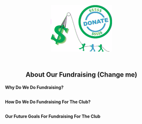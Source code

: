 <img src="https://raw.githubusercontent.com/Lin8x/CyberSecCanvas/master/images/glitchywaves.gif" width="100%" height="10">

<p align="center"> <img src="https://raw.githubusercontent.com/Lin8x/CyberSecCanvas/master/images/fundraisingimageglitch.gif" width="40%" height="30%"> </p>

<img src="https://raw.githubusercontent.com/Lin8x/CyberSecCanvas/master/images/glitchywaves.gif" width="100%" height="10">

## <p align="center"> About Our Fundraising (Change me) </p>

**Why Do We Do Fundraising?**
<br><br>

**How Do We Do Fundraising For The Club?**
<br><br>

**Our Future Goals For Fundraising For The Club**
<br><br>

<img src="https://raw.githubusercontent.com/Lin8x/CyberSecCanvas/master/images/glitchywaves.gif" width="100%" height="10">
